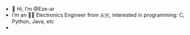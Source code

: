 - 👋 Hi, I’m @Eze-ar
- I’m an 👨‍🎓 Electronics Engineer from 🇦🇷, interested in programming: C, Python, Java, etc 
-
<!---
Eze-ar/Eze-ar is a ✨ special ✨ repository because its `README.md` (this file) appears on your GitHub profile.
You can click the Preview link to take a look at your changes.
--->

